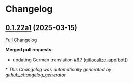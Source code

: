 # Changelog

## [0.1.22a1](https://github.com/OpenVoiceOS/ovos-skill-alerts/tree/0.1.22a1) (2025-03-15)

[Full Changelog](https://github.com/OpenVoiceOS/ovos-skill-alerts/compare/0.1.21...0.1.22a1)

**Merged pull requests:**

- updating German translation [\#67](https://github.com/OpenVoiceOS/ovos-skill-alerts/pull/67) ([gitlocalize-app[bot]](https://github.com/apps/gitlocalize-app))



\* *This Changelog was automatically generated by [github_changelog_generator](https://github.com/github-changelog-generator/github-changelog-generator)*
